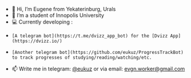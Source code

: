- 👋 Hi, I’m Eugene from Yekaterinburg, Urals
- 🌱 I’m a student of Innopolis University  
- 💻 Currently developing :
-     [A telegram bot](https://t.me/dvizz_app_bot) for the [Dvizz App](https://dvizz.io/)
-     [Another telegram bot](https://github.com/eukuz/ProgressTrackBot) to track progresses of studying/reading/watching/etc.  
- 📫 Write me in telegram: [@eukuz](https://t.me/eukuz) or via email: evgn.worker@gmail.com
